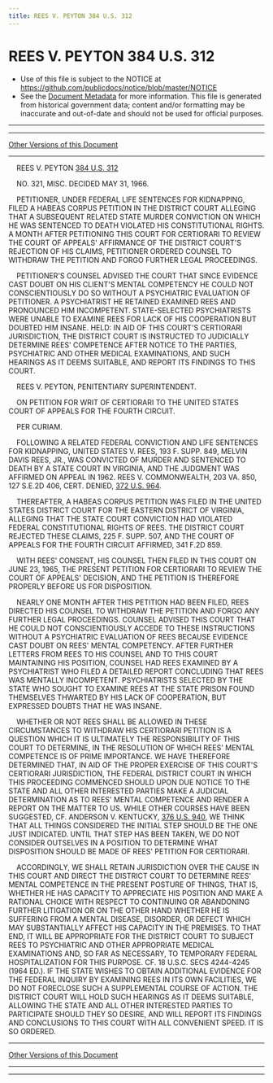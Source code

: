 ```yaml
---
title: REES V. PEYTON 384 U.S. 312
---
```


# REES V. PEYTON 384 U.S. 312

* Use of this file is subject to the NOTICE at https://github.com/publicdocs/notice/blob/master/NOTICE
* See the [Document Metadata](../../../index.md) for more information.
  This file is generated from historical government data; content and/or formatting may be inaccurate and out-of-date and should not be used for official purposes.

----------
----------

[Other Versions of this Document](https://publicdocs.github.io/go/links?ns=uslm-x&ref=%2Fus%2Fcourts%2Fscotus%2FusReporter%2F384%2F312)

----------

    REES V. PEYTON [384 U.S. 312][/us/courts/scotus/usReporter/384/312]

    NO. 321, MISC.  DECIDED MAY 31, 1966.

    PETITIONER, UNDER FEDERAL LIFE SENTENCES FOR KIDNAPPING, FILED A HABEAS CORPUS PETITION IN THE DISTRICT COURT ALLEGING THAT A SUBSEQUENT RELATED STATE MURDER CONVICTION ON WHICH HE WAS SENTENCED TO DEATH VIOLATED HIS CONSTITUTIONAL RIGHTS.  A MONTH AFTER PETITIONING THIS COURT FOR CERTIORARI TO REVIEW THE COURT OF APPEALS' AFFIRMANCE OF THE DISTRICT COURT'S REJECTION OF HIS CLAIMS, PETITIONER ORDERED COUNSEL TO WITHDRAW THE PETITION AND FORGO FURTHER LEGAL PROCEEDINGS.

    PETITIONER'S COUNSEL ADVISED THE COURT THAT SINCE EVIDENCE CAST DOUBT ON HIS CLIENT'S MENTAL COMPETENCY HE COULD NOT CONSCIENTIOUSLY DO SO WITHOUT A PSYCHIATRIC EVALUATION OF PETITIONER.  A PSYCHIATRIST HE RETAINED EXAMINED REES AND PRONOUNCED HIM INCOMPETENT.  STATE-SELECTED PSYCHIATRISTS WERE UNABLE TO EXAMINE REES FOR LACK OF HIS COOPERATION BUT DOUBTED HIM INSANE.  HELD:  IN AID OF THIS COURT'S CERTIORARI JURISDICTION, THE DISTRICT COURT IS INSTRUCTED TO JUDICIALLY DETERMINE REES' COMPETENCE AFTER NOTICE TO THE PARTIES, PSYCHIATRIC AND OTHER MEDICAL EXAMINATIONS, AND SUCH HEARINGS AS IT DEEMS SUITABLE, AND REPORT ITS FINDINGS TO THIS COURT.

    REES V. PEYTON, PENITENTIARY SUPERINTENDENT.

    ON PETITION FOR WRIT OF CERTIORARI TO THE UNITED STATES COURT OF APPEALS FOR THE FOURTH CIRCUIT.

    PER CURIAM.

    FOLLOWING A RELATED FEDERAL CONVICTION AND LIFE SENTENCES FOR KIDNAPPING, UNITED STATES V. REES, 193 F. SUPP. 849, MELVIN DAVIS REES, JR., WAS CONVICTED OF MURDER AND SENTENCED TO DEATH BY A STATE COURT IN VIRGINIA, AND THE JUDGMENT WAS AFFIRMED ON APPEAL IN 1962.  REES V. COMMONWEALTH, 203 VA. 850, 127 S.E.2D 406, CERT. DENIED, [372 U.S. 964][/us/courts/scotus/usReporter/372/964].

    THEREAFTER, A HABEAS CORPUS PETITION WAS FILED IN THE UNITED STATES DISTRICT COURT FOR THE EASTERN DISTRICT OF VIRGINIA, ALLEGING THAT THE STATE COURT CONVICTION HAD VIOLATED FEDERAL CONSTITUTIONAL RIGHTS OF REES.  THE DISTRICT COURT REJECTED THESE CLAIMS, 225 F. SUPP. 507, AND THE COURT OF APPEALS FOR THE FOURTH CIRCUIT AFFIRMED, 341 F.2D 859.

    WITH REES' CONSENT, HIS COUNSEL THEN FILED IN THIS COURT ON JUNE 23, 1965, THE PRESENT PETITION FOR CERTIORARI TO REVIEW THE COURT OF APPEALS' DECISION, AND THE PETITION IS THEREFORE PROPERLY BEFORE US FOR DISPOSITION.

    NEARLY ONE MONTH AFTER THIS PETITION HAD BEEN FILED, REES DIRECTED HIS COUNSEL TO WITHDRAW THE PETITION AND FORGO ANY FURTHER LEGAL PROCEEDINGS.  COUNSEL ADVISED THIS COURT THAT HE COULD NOT CONSCIENTIOUSLY ACCEDE TO THESE INSTRUCTIONS WITHOUT A PSYCHIATRIC EVALUATION OF REES BECAUSE EVIDENCE CAST DOUBT ON REES' MENTAL COMPETENCY.  AFTER FURTHER LETTERS FROM REES TO HIS COUNSEL AND TO THIS COURT MAINTAINING HIS POSITION, COUNSEL HAD REES EXAMINED BY A PSYCHIATRIST WHO FILED A DETAILED REPORT CONCLUDING THAT REES WAS MENTALLY INCOMPETENT.  PSYCHIATRISTS SELECTED BY THE STATE WHO SOUGHT TO EXAMINE REES AT THE STATE PRISON FOUND THEMSELVES THWARTED BY HIS LACK OF COOPERATION, BUT EXPRESSED DOUBTS THAT HE WAS INSANE.

    WHETHER OR NOT REES SHALL BE ALLOWED IN THESE CIRCUMSTANCES TO WITHDRAW HIS CERTIORARI PETITION IS A QUESTION WHICH IT IS ULTIMATELY THE RESPONSIBILITY OF THIS COURT TO DETERMINE, IN THE RESOLUTION OF WHICH REES' MENTAL COMPETENCE IS OF PRIME IMPORTANCE.  WE HAVE THEREFORE DETERMINED THAT, IN AID OF THE PROPER EXERCISE OF THIS COURT'S CERTIORARI JURISDICTION, THE FEDERAL DISTRICT COURT IN WHICH THIS PROCEEDING COMMENCED SHOULD UPON DUE NOTICE TO THE STATE AND ALL OTHER INTERESTED PARTIES MAKE A JUDICIAL DETERMINATION AS TO REES' MENTAL COMPETENCE AND RENDER A REPORT ON THE MATTER TO US. WHILE OTHER COURSES HAVE BEEN SUGGESTED, CF. ANDERSON V. KENTUCKY, [376 U.S. 940][/us/courts/scotus/usReporter/376/940], WE THINK THAT ALL THINGS CONSIDERED THE INITIAL STEP SHOULD BE THE ONE JUST INDICATED.  UNTIL THAT STEP HAS BEEN TAKEN, WE DO NOT CONSIDER OUTSELVES IN A POSITION TO DETERMINE WHAT DISPOSITION SHOULD BE MADE OF REES' PETITION FOR CERTIORARI.

    ACCORDINGLY, WE SHALL RETAIN JURISDICTION OVER THE CAUSE IN THIS COURT AND DIRECT THE DISTRICT COURT TO DETERMINE REES' MENTAL COMPETENCE IN THE PRESENT POSTURE OF THINGS, THAT IS, WHETHER HE HAS CAPACITY TO APPRECIATE HIS POSITION AND MAKE A RATIONAL CHOICE WITH RESPECT TO CONTINUING OR ABANDONING FURTHER LITIGATION OR ON THE OTHER HAND WHETHER HE IS SUFFERING FROM A MENTAL DISEASE, DISORDER, OR DEFECT WHICH MAY SUBSTANTIALLY AFFECT HIS CAPACITY IN THE PREMISES.  TO THAT END, IT WILL BE APPROPRIATE FOR THE DISTRICT COURT TO SUBJECT REES TO PSYCHIATRIC AND OTHER APPROPRIATE MEDICAL EXAMINATIONS AND, SO FAR AS NECESSARY, TO TEMPORARY FEDERAL HOSPITALIZATION FOR THIS PURPOSE.  CF. 18 U.S.C. SECS 4244-4245 (1964 ED.).  IF THE STATE WISHES TO OBTAIN ADDITIONAL EVIDENCE FOR THE FEDERAL INQUIRY BY EXAMINING REES IN ITS OWN FACILITIES, WE DO NOT FORECLOSE SUCH A SUPPLEMENTAL COURSE OF ACTION.  THE DISTRICT COURT WILL HOLD SUCH HEARINGS AS IT DEEMS SUITABLE, ALLOWING THE STATE AND ALL OTHER INTERESTED PARTIES TO PARTICIPATE SHOULD THEY SO DESIRE, AND WILL REPORT ITS FINDINGS AND CONCLUSIONS TO THIS COURT WITH ALL CONVENIENT SPEED.  IT IS SO ORDERED.

----------

[Other Versions of this Document](https://publicdocs.github.io/go/links?ns=uslm-x&ref=%2Fus%2Fcourts%2Fscotus%2FusReporter%2F384%2F312)

----------
----------

[/us/courts/scotus/usReporter/384/312]: https://publicdocs.github.io/go/links?ns=uslm-x&ref=%2Fus%2Fcourts%2Fscotus%2FusReporter%2F384%2F312
[/us/courts/scotus/usReporter/372/964]: https://publicdocs.github.io/go/links?ns=uslm-x&ref=%2Fus%2Fcourts%2Fscotus%2FusReporter%2F372%2F964
[/us/courts/scotus/usReporter/376/940]: https://publicdocs.github.io/go/links?ns=uslm-x&ref=%2Fus%2Fcourts%2Fscotus%2FusReporter%2F376%2F940


